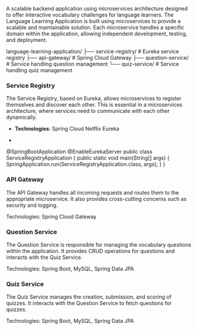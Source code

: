  A scalable backend application using microservices architecture designed to offer interactive vocabulary challenges for language learners.
The Language Learning Application is built using microservices to provide a scalable and maintainable solution. Each microservice handles a specific domain within the application, allowing independent development, testing, and deployment.

language-learning-application/
├── service-registry/ # Eureka service registry
├── api-gateway/ # Spring Cloud Gateway
├── question-service/ # Service handling question management
└── quiz-service/ # Service handling quiz management

### Service Registry

The Service Registry, based on Eureka, allows microservices to register themselves and discover each other. This is essential in a microservices architecture, where services need to communicate with each other dynamically.

- **Technologies**: Spring Cloud Netflix Eureka

- ```java
@SpringBootApplication
@EnableEurekaServer
public class ServiceRegistryApplication {
    public static void main(String[] args) {
        SpringApplication.run(ServiceRegistryApplication.class, args);
    }
}

### API Gateway
The API Gateway handles all incoming requests and routes them to the appropriate microservice. It also provides cross-cutting concerns such as security and logging.

Technologies: Spring Cloud Gateway

### Question Service
The Question Service is responsible for managing the vocabulary questions within the application. It provides CRUD operations for questions and interacts with the Quiz Service.

Technologies: Spring Boot, MySQL, Spring Data JPA

### Quiz Service
The Quiz Service manages the creation, submission, and scoring of quizzes. It interacts with the Question Service to fetch questions for quizzes.

Technologies: Spring Boot, MySQL, Spring Data JPA

